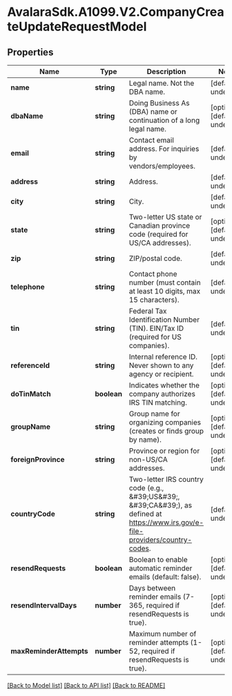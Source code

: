 # AvalaraSdk.A1099.V2.CompanyCreateUpdateRequestModel

## Properties

Name | Type | Description | Notes
------------ | ------------- | ------------- | -------------
**name** | **string** | Legal name. Not the DBA name. | [default to undefined]
**dbaName** | **string** | Doing Business As (DBA) name or continuation of a long legal name. | [optional] [default to undefined]
**email** | **string** | Contact email address. For inquiries by vendors/employees. | [default to undefined]
**address** | **string** | Address. | [default to undefined]
**city** | **string** | City. | [default to undefined]
**state** | **string** | Two-letter US state or Canadian province code (required for US/CA addresses). | [optional] [default to undefined]
**zip** | **string** | ZIP/postal code. | [default to undefined]
**telephone** | **string** | Contact phone number (must contain at least 10 digits, max 15 characters). | [default to undefined]
**tin** | **string** | Federal Tax Identification Number (TIN). EIN/Tax ID (required for US companies). | [default to undefined]
**referenceId** | **string** | Internal reference ID. Never shown to any agency or recipient. | [optional] [default to undefined]
**doTinMatch** | **boolean** | Indicates whether the company authorizes IRS TIN matching. | [optional] [default to undefined]
**groupName** | **string** | Group name for organizing companies (creates or finds group by name). | [optional] [default to undefined]
**foreignProvince** | **string** | Province or region for non-US/CA addresses. | [optional] [default to undefined]
**countryCode** | **string** | Two-letter IRS country code (e.g., \&#39;US\&#39;, \&#39;CA\&#39;), as defined at https://www.irs.gov/e-file-providers/country-codes. | [default to undefined]
**resendRequests** | **boolean** | Boolean to enable automatic reminder emails (default: false). | [optional] [default to undefined]
**resendIntervalDays** | **number** | Days between reminder emails (7-365, required if resendRequests is true). | [optional] [default to undefined]
**maxReminderAttempts** | **number** | Maximum number of reminder attempts (1-52, required if resendRequests is true). | [optional] [default to undefined]

[[Back to Model list]](../../../README.md#documentation-for-models) [[Back to API list]](../../../README.md#documentation-for-api-endpoints) [[Back to README]](../../../README.md)

